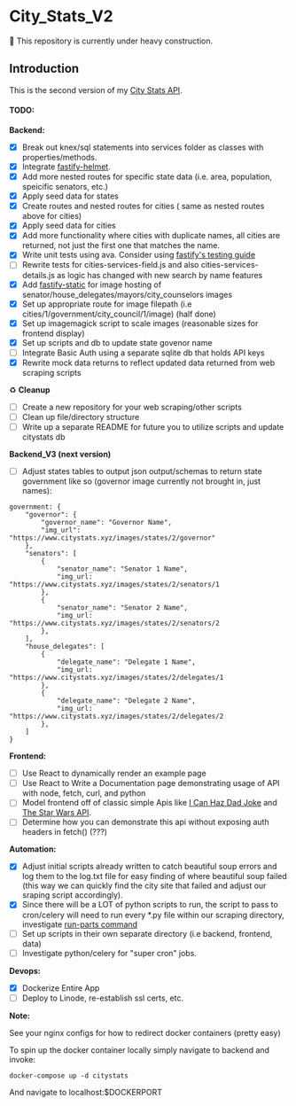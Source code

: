 # City_Stats_V2

:construction: This repository is currently under heavy construction.

## Introduction

This is the second version of my [City Stats API](https://citystats.xyz/states/).

#### TODO:

**Backend:**

-   [x] Break out knex/sql statements into services folder as classes with properties/methods.
-   [x] Integrate [fastify-helmet](https://github.com/fastify/fastify-helmet).
-   [x] Add more nested routes for specific state data (i.e. area, population, speicific senators, etc.)
-   [x] Apply seed data for states
-   [x] Create routes and nested routes for cities ( same as nested routes above for cities)
-   [x] Apply seed data for cities
-   [x] Add more functionality where cities with duplicate names, all cities are returned, not just the first one that matches the name.
-   [x] Write unit tests using ava. Consider using [fastify's testing guide](https://fastify.dev/docs/latest/Guides/Testing)
-   [ ] Rewrite tests for cities-services-field.js and also cities-services-details.js as logic has changed with new search by name features
-   [x] Add [fastify-static](https://github.com/fastify/fastify-static) for image hosting of senator/house_delegates/mayors/city_counselors images
-   [x] Set up appropriate route for image filepath (i.e cities/1/government/city_council/1/image) (half done)
-   [x] Set up imagemagick script to scale images (reasonable sizes for frontend display)
-   [x] Set up scripts and db to update state govenor name
-   [ ] Integrate Basic Auth using a separate sqlite db that holds API keys
-   [x] Rewrite mock data returns to reflect updated data returned from web scraping scripts

:recycle: **Cleanup**

-   [ ] Create a new repository for your web scraping/other scripts
-   [ ] Clean up file/directory structure
-   [ ] Write up a separate README for future you to utilize scripts and update citystats db

**Backend_V3 (next version)**

-   [ ] Adjust states tables to output json output/schemas to return state government like so (governor image currently not brought in, just names):

```
government: {
    "governor": {
        "governor_name": "Governor Name",
        "img_url": "https://www.citystats.xyz/images/states/2/governor"
    },
    "senators": [
        {
            "senator_name": "Senator 1 Name",
            "img_url: "https://www.citystats.xyz/images/states/2/senators/1
        },
        {
            "senator_name": "Senator 2 Name",
            "img_url: "https://www.citystats.xyz/images/states/2/senators/2
        },
    ],
    "house_delegates": [
        {
            "delegate_name": "Delegate 1 Name",
            "img_url: "https://www.citystats.xyz/images/states/2/delegates/1
        },
        {
            "delegate_name": "Delegate 2 Name",
            "img_url: "https://www.citystats.xyz/images/states/2/delegates/2
        },
    ]
}
```

**Frontend:**

-   [ ] Use React to dynamically render an example page
-   [ ] Use React to Write a Documentation page demonstrating usage of API with node, fetch, curl, and python
-   [ ] Model frontend off of classic simple Apis like [I Can Haz Dad Joke](https://icanhazdadjoke.com/) and [The Star Wars API](https://swapi.dev/).
-   [ ] Determine how you can demonstrate this api without exposing auth headers in fetch() (???)

**Automation:**

-   [x] Adjust initial scripts already written to catch beautiful soup errors and log them to the log.txt file for easy finding of where beautiful soup failed (this way we can quickly find the city site that failed and adjust our sraping script accordingly).
-   [x] Since there will be a LOT of python scripts to run, the script to pass to cron/celery will need to run every \*.py file within our scraping directory, investigate [run-parts command](https://unix.stackexchange.com/questions/189118/sanely-run-all-scripts-in-a-directory)
-   [ ] Set up scripts in their own separate directory (i.e backend, frontend, data)
-   [ ] Investigate python/celery for "super cron" jobs.

**Devops:**

-   [x] Dockerize Entire App
-   [ ] Deploy to Linode, re-establish ssl certs, etc.

**Note:**

See your nginx configs for how to redirect docker containers (pretty easy)

To spin up the docker container locally simply navigate to backend and invoke:

```
docker-compose up -d citystats
```

And navigate to localhost:$DOCKERPORT
